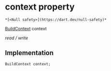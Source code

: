 


# context property




    *[<Null safety>](https://dart.dev/null-safety)*


[BuildContext](https://api.flutter.dev/flutter/widgets/BuildContext-class.html) context
  
_read / write_






## Implementation

```dart
BuildContext context;


```







